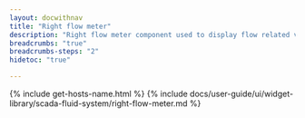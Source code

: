 ```yaml
---
layout: docwithnav
title: "Right flow meter"
description: "Right flow meter component used to display flow related value and render various states. Includes pipe fluid and leak visualizations."
breadcrumbs: "true"
breadcrumbs-steps: "2"
hidetoc: "true"

---
```

{% include get-hosts-name.html %}
{% include docs/user-guide/ui/widget-library/scada-fluid-system/right-flow-meter.md %}
